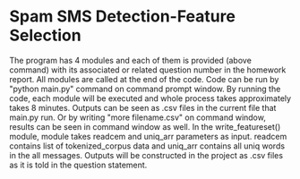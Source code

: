 # Spam SMS Detection-Feature Selection
The program has 4 modules and each of them is provided (above command) with its associated or related question number in the homework report. All modules are called at the end of the code.
Code can be run by "python main.py" command on command prompt window. By running the code, each module will be executed and whole process takes approximately takes 8 minutes. Outputs can be
seen as .csv files in the current file that main.py run. Or by writing "more filename.csv" on command window, results can be seen in command window as well.
In the write_featureset() module, module takes readcem and uniq_arr parameters as input. readcem contains list of tokenized_corpus data and uniq_arr contains all uniq words in the all messages.
Outputs will be constructed in the project as .csv files as it is told in the question statement.
